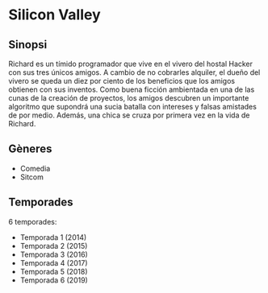 # Silicon Valley

## Sinopsi

Richard es un tímido programador que vive en el vivero del hostal Hacker con sus tres únicos amigos. A cambio de no cobrarles alquiler, el dueño del vivero se queda un diez por ciento de los beneficios que los amigos obtienen con sus inventos. Como buena ficción ambientada en una de las cunas de la creación de proyectos, los amigos descubren un importante algoritmo que supondrá una sucia batalla con intereses y falsas amistades de por medio. Además, una chica se cruza por primera vez en la vida de Richard.

## Gèneres

- Comedia
- Sitcom

## Temporades

6 temporades:

- Temporada 1 (2014)
- Temporada 2 (2015)
- Temporada 3 (2016)
- Temporada 4 (2017)
- Temporada 5 (2018)
- Temporada 6 (2019)
